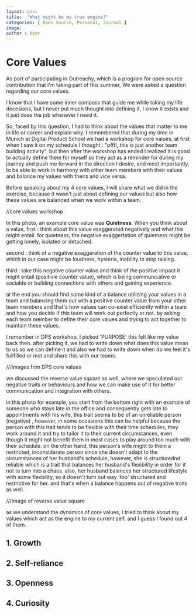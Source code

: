 ```yaml
---
layout: post
title:  "What might be my true engine?"
categories: [ Open Source, Personal, Journal ]
image: 
author : Noor
---
```


# Core Values

As part of participating in Outreachy, which is a program for open source contribution that I'm taking part of this summer, We were asked a question regarding our core values.

I know that I have some inner compass that guide me while taking my life decesions, but I never put much thought into defining it, I know it exists and it just does the job whenever I need it.

So, faced by this question, I had to think about the values that matter to me in life or career and explain why. I remembered that during my time in Munich at Digital Product School we had a workshop for core values, at first when I saw it on my schedule I thought : "pfft!, this is just another team building activity". but then after the workshop has ended I realized it is good to actually define them for myself so they act as a reminder for  during my journey and push me forward in the direction I desire, and most importantly, to be able to work in harmony with other team members with their values and balance my values with theirs and vice versa.

Before speaking about my 4 core values, I will share what we did in the exercise, because it wasn't just about defining our values but also how these values are balanced when we work within a team.

//core values workshop

In this photo, an example core value was **Quietness**. When you think about a value,
first :
think about this value exaggerated negatively and what this might entail. for quietness, the negative exaggertation of quietness might be getting lonely, isolated or detached.

second :
think of a negative exaggeration of the counter value to this value, which in our case might be loudness, hysteria, inability to stop talking.

third :
take this negative counter value and think of the positive impact it might entail (positivie counter value), which is being communicative or sociable or building connections with others and gaining experience.

at the end you should find some kind of a balance utilizing your values in a team and balancing them out with a positive counter value from your other team members and that's how values can co-exist efficiently within a team and how you decide if this team will work out perfectly or not. by asking each team member to define their core values and trying to act together to maintain these values.


I remember in DPS workshop, I picked 'PURPOSE' this felt like my value back then. after picking it, we had to write down what does this value mean to us so we can define it and also we had to write down when do we feel it's fullfilled or met and share this with our teams.


///images frim DPS core values


we discussed the reverse value square as well, where we speculated our negative traits or behaviours and how we can make use of it for better communication and integration with others.

 in this photo for example, you start from the bottom right with an example of someone who stays late in the office and consequently gets late to appointments with his wife, this trait seems to be of an unreliable person (negative) , however, in some occasions this can be helpful because the person with this trait tends to be flexible with their time schedules, they work around it and try to tailor it to their current circumstances, even though it might not benefit them in most cases to play around too much with their schedule. on the other hand, this person's wife might to them a restricted, inconsiderate person since she doesn't adapt to the circumstances of her husband's schedule, however, she is structurednd reliable which is a trait that balances her husband's flexibility in order for it not to turn into a chaos. also, her husband balances her structured lifestyle with some flexbility, so it doesn't turn out way 'too' structured and restrictive for her. and that's when a balance happens out of negative traits as well.

///image of reverse value square



as we understand the dynamics of core values, I tried to think about my values which act as the engine to my current self. and I guess I found out 4 of them.


## 1. Growth
## 2. Self-reliance
## 3. Openness
## 4. Curiosity